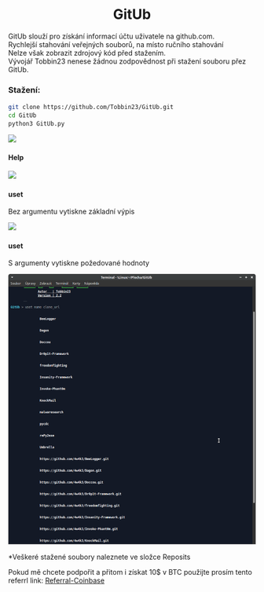 <h1 align="center"> GitUb</h1>

 <p>GitUb slouží pro získání informací účtu uživatele na github.com.<br>
  Rychlejší stahování veřejných souborů, na místo ručního stahování<br>
  Nelze však zobrazit zdrojový kód před stažením.<br>
  Vývojář Tobbin23 nenese žádnou zodpovědnost při stažení souboru přez GitUb.</br></p>

### Stažení:
```bash
git clone https://github.com/Tobbin23/GitUb.git
cd GitUb
python3 GitUb.py
```
<img src="https://user-images.githubusercontent.com/67708830/163552521-50d5ab50-459b-4e73-b3d1-48aba434e1f5.png" width="520" />

<h4> Help </h4>

<img src="https://user-images.githubusercontent.com/67708830/163555712-82bf35e7-f967-42ef-a059-00893a376410.png" width="520"/>

<h4> uset</h4>
<p>Bez argumentu vytiskne základní výpis</p>
<img src="https://user-images.githubusercontent.com/67708830/163577883-2739e856-81a2-4b83-bbd7-722891c97657.png" width="520"/>

<h4> uset </h4>
<p>S argumenty vytiskne požedované hodnoty</p>

![](https://github.com/Tobbin23/GitUb/blob/main/GitUb/screeshot/uset_argument.png)

*Veškeré stažené soubory naleznete ve složce Reposits


Pokud mě chcete podpořit a přitom i získat 10$ v BTC použijte prosím tento referrl link:
[Referral-Coinbase](https://www.coinbase.com/join/szava_j?src=android-link)
